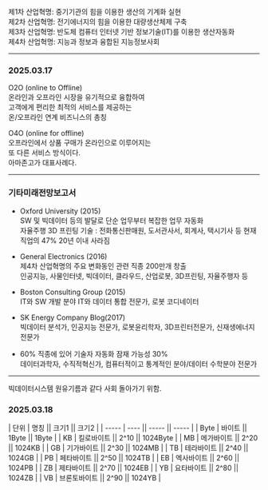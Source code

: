 제1차 산업혁명: 중기기관의 힘을 이용한 생산의 기계화 실현  
제2차 산업혁명: 전기에너지의 힘을 이용한 대량생산체제 구축  
제3차 산업혁명: 반도체 컴퓨터 인터넷 기반 정보기술(IT)를 이용한 생산자동화  
제4차 산업혁명: 지능과 정보과 융합된 지능정보사회  
  
*** 
  
### 2025.03.17  
  
O2O (online to Offline)  
온라인과 오프라인 시장을 유기적으로 융합하여  
고객에게 편리한 최적의 서비스를 제공하는  
온/오프라인 연계 비즈니스의 총칭  
  
O4O (online for offline)  
오프라인에서 상품 구매가 온라인으로 이루어지는  
또 다른 서비스 방식이다.  
아마존고가 대표사례다.  
  
*** 
  
### 기타미래전망보고서 
- Oxford University (2015)  
SW 및 빅데이터 등의 발달로 단순 업무부터 복잡한 업무 자동화  
자율주행 3D 프린팅 기술 : 전화통신판매원, 도서관사서, 회계사, 택시기사 등 현재 직업의 47% 20년 이내 사라짐  
  
- General Electronics (2016)  
제4차 산업혁명의 주요 변화동인 관련 직종 200만개 창출  
인공지능, 사물인터넷, 빅데이터, 클라우드, 산업로봇, 3D프린팅, 자율주행자 등  
 
- Boston Consulting Group (2015)  
IT와 SW 개발 분야 IT와 데이터 통합 전문가, 로봇 코디네이터  
  
- SK Energy Company Blog(2017)  
빅데이터 분석가, 인공지능 전문가, 로봇윤리학자, 3D프린터전문가, 신재생에너지 전문가  
  
- 60% 직종에 있어 기술자 자동화 잠재 가능성 30%  
데이터과학자, 수직적혁신가, 컴퓨터적이고 통계적인 분야/데이터 수학분야 전문가  
  
*** 
  
빅데이터시스템 원유기름과 같다 사회 돌아가기 위함.  
  
### 2025.03.18 


| 단위  | 명칭 || 크기1 || 크기2 |
| ----- | ---- || ----- || ----- |
| Byte  | 바이트 || 1Byte || 1Byte |
| KB  | 킬로바이트 || 2^10 || 1024Byte |
| MB  | 메가바이트 || 2^20 || 1024KB |
| GB  | 기가바이트 || 2^30 || 1024MB |
| TB  | 테라바이트 || 2^40 || 1024GB |
| PB  | 페타바이트 || 2^50 || 1024TB |
| EB  | 엑사바이트 || 2^60 || 1024PB |
| ZB  | 제타바이트 || 2^70 || 1024EB |
| YB  | 요타바이트 || 2^80 || 1024ZB |
| VB  | 브론토바이트 || 2^90 || 1024YB |
  

